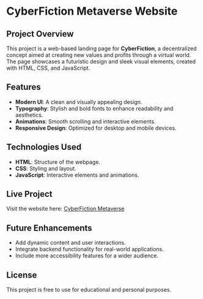 # CyberFiction Metaverse Website  

## Project Overview  
This project is a web-based landing page for **CyberFiction**, a decentralized concept aimed at creating new values and profits through a virtual world. The page showcases a futuristic design and sleek visual elements, created with HTML, CSS, and JavaScript.  

## Features  
- **Modern UI**: A clean and visually appealing design.  
- **Typography**: Stylish and bold fonts to enhance readability and aesthetics.  
- **Animations**: Smooth scrolling and interactive elements.  
- **Responsive Design**: Optimized for desktop and mobile devices.  

## Technologies Used  
- **HTML**: Structure of the webpage.  
- **CSS**: Styling and layout.  
- **JavaScript**: Interactive elements and animations.  

## Live Project  
Visit the website here: [CyberFiction Metaverse](https://cyberfication.vercel.app/)  

## Future Enhancements  
- Add dynamic content and user interactions.  
- Integrate backend functionality for real-world applications.  
- Include more accessibility features for a wider audience.  

## License  
This project is free to use for educational and personal purposes.  
